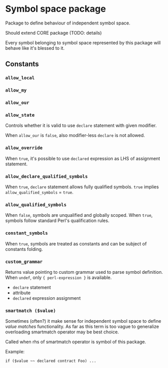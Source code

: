 
# Symbol space package

Package to define behaviour of independent symbol space.

Should extend CORE package (TODO: details)

Every symbol belonging to symbol space represented by this package
will behave like it's blessed to it.

## Constants

### `allow_local`

### `allow_my`

### `allow_our`

### `allow_state`

Controls whether it is valid to use `declare` statement with given modifier.

When `allow_our` is `false`, also modifier-less `declare` is not allowed.

### `allow_override`

When `true`, it's possible to use `declared` expression as LHS of assignment
statement.

### `allow_declare_qualified_symbols`

When `true`, `declare` statement allows fully qualified symbols.
`true` implies `allow_qualified_symbols` = `true`.

### `allow_qualified_symbols`

When `false`, symbols are unqualified and globally scoped.
When `true`, symbols follow standard Perl's qualification rules.

### `constant_symbols`

When `true`, symbols are treated as constants and can be subject
of constants folding.

### `custom_grammar`

Returns value pointing to custom grammar used to parse symbol definition.
When `undef`, only `{ perl-expression }` is available.
- `declare` statement
- attribute
- `declared` expression assignment

### `smartmatch ($value)`

Sometimes (often?) it make sense for independent symbol space to define
_value matches_ functionality. As far as this term is too vague to generalize
overloading smartmatch operator may be best choice.

Called when rhs of smartmatch operator is symbol of this package.

Example:
```
if ($value ~~ declared contract Foo) ...
```

